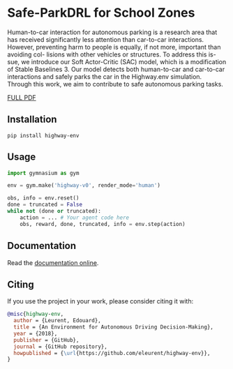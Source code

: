 # Safe-ParkDRL for School Zones

Human-to-car interaction for autonomous parking is a research area that has received significantly less attention than car-to-car interactions. However, preventing harm to people is equally, if not more, important than avoiding col- lisions with other vehicles or structures. To address this is- sue, we introduce our Soft Actor-Critic (SAC) model, which is a modification of Stable Baselines 3. Our model detects both human-to-car and car-to-car interactions and safely parks the car in the Highway.env simulation. Through this work, we aim to contribute to safe autonomous parking tasks.

[FULL PDF](https://github.com/lxllegion/Safe-ParkDRL/blob/master/final_Parkable.pdf)


## Installation

`pip install highway-env`

## Usage

```python
import gymnasium as gym

env = gym.make('highway-v0', render_mode='human')

obs, info = env.reset()
done = truncated = False
while not (done or truncated):
    action = ... # Your agent code here
    obs, reward, done, truncated, info = env.step(action)
```

## Documentation

Read the [documentation online](https://farama-foundation.github.io/HighwayEnv/).

## Citing

If you use the project in your work, please consider citing it with:
```bibtex
@misc{highway-env,
  author = {Leurent, Edouard},
  title = {An Environment for Autonomous Driving Decision-Making},
  year = {2018},
  publisher = {GitHub},
  journal = {GitHub repository},
  howpublished = {\url{https://github.com/eleurent/highway-env}},
}
```
